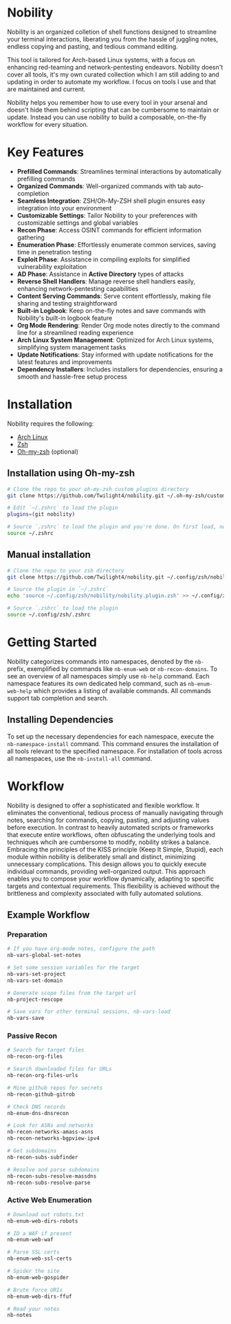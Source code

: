 # Nobility

Nobility is an organized colletion of shell functions designed to streamline your terminal interactions, liberating you from the hassle of juggling notes, endless copying and pasting, and tedious command editing. 

This tool is tailored for Arch-based Linux systems, with a focus on enhancing red-teaming and network-pentesting endeavors. 
Nobility doesn't cover all tools, it's my own curated collection which I am still adding to and updating in order to automate my workflow. 
I focus on tools I use and that are maintained and current. 

Nobility helps you remember how to use every tool in your arsenal and doesn't hide them behind scripting that can be cumbersome to maintain or update. 
Instead you can use nobility to build a composable, on-the-fly workflow for every situation. 

# Key Features
* **Prefilled Commands**: Streamlines terminal interactions by automatically prefilling commands
* **Organized Commands**: Well-organized commands with tab auto-completion
* **Seamless Integration**: ZSH/Oh-My-ZSH shell plugin ensures easy integration into your environment
* **Customizable Settings**: Tailor Nobility to your preferences with customizable settings and global variables
* **Recon Phase**: Access OSINT commands for efficient information gathering
* **Enumeration Phase**: Effortlessly enumerate common services, saving time in penetration testing
* **Exploit Phase**: Assistance in compiling exploits for simplified vulnerability exploitation
* **AD Phase**: Assistance in **Active Directory** types of attacks
* **Reverse Shell Handlers**: Manage reverse shell handlers easily, enhancing network-pentesting capabilities
* **Content Serving Commands**: Serve content effortlessly, making file sharing and testing straightforward
* **Built-in Logbook**: Keep on-the-fly notes and save commands with Nobility's built-in logbook feature
* **Org Mode Rendering**: Render Org mode notes directly to the command line for a streamlined reading experience
* **Arch Linux System Management**: Optimized for Arch Linux systems, simplifying system management tasks
* **Update Notifications**: Stay informed with update notifications for the latest features and improvements
* **Dependency Installers**: Includes installers for dependencies, ensuring a smooth and hassle-free setup process

# Installation
Nobility requires the following:

* [Arch Linux](https://archlinux.org/)
* [Zsh](https://github.com/zsh-users/zsh)
* [Oh-my-zsh](https://ohmyz.sh/) (optional)

## Installation using Oh-my-zsh
```bash
# Clone the repo to your oh-my-zsh custom plugins directory
git clone https://github.com/Twilight4/nobility.git ~/.oh-my-zsh/custom/plugins/nobility

# Edit `~/.zshrc` to load the plugin
plugins=(git nobility)

# Source `.zshrc` to load the plugin and you're done. On first load, nobility will install a few core packages
source ~/.zshrc
```

## Manual installation
```bash
# Clone the repo to your zsh directory
git clone https://github.com/Twilight4/nobility.git ~/.config/zsh/nobility

# Source the plugin in `~/.zshrc`
echo 'source ~/.config/zsh/nobility/nobility.plugin.zsh' >> ~/.config/zsh/.zshrc

# Source `.zshrc` to load the plugin
source ~/.config/zsh/.zshrc
```

# Getting Started
Nobility categorizes commands into namespaces, denoted by the `nb-` prefix, exemplified by commands like `nb-enum-web` or `nb-recon-domains`.
To see an overview of all namespaces simply use `nb-help` command. Each namespace features its own dedicated help command, such as `nb-enum-web-help` which provides a listing of available commands. All commands support tab completion and search. 

## Installing Dependencies
To set up the necessary dependencies for each namespace, execute the `nb-namespace-install` command. This command ensures the installation of all tools relevant to the specified namespace. For installation of tools across all namespaces, use the `nb-install-all` command.

# Workflow
Nobility is designed to offer a sophisticated and flexible workflow. It eliminates the conventional, tedious process of manually navigating through notes, searching for commands, copying, pasting, and adjusting values before execution. In contrast to heavily automated scripts or frameworks that execute entire workflows, often obfuscating the underlying tools and techniques whcih are cumbersome to modify, nobility strikes a balance. Embracing the principles of the KISS principle (Keep It Simple, Stupid), each module within nobility is deliberately small and distinct, minimizing unnecessary complications. This design allows you to quickly execute individual commands, providing well-organized output. This approach enables you to compose your workflow dynamically, adapting to specific targets and contextual requirements. This flexibility is achieved without the brittleness and complexity associated with fully automated solutions.

## Example Workflow
### Preparation
```bash
# If you have org-mode notes, configure the path 
nb-vars-global-set-notes

# Set some session variables for the target 
nb-vars-set-project 
nb-vars-set-domain 

# Generate scope files from the target url
nb-project-rescope

# Save vars for other terminal sessions, nb-vars-load
nb-vars-save
```

### Passive Recon
```bash
# Search for target files
nb-recon-org-files

# Search downloaded files for URLs
nb-recon-org-files-urls

# Mine github repos for secrets
nb-recon-github-gitrob

# Check DNS records
nb-enum-dns-dnsrecon

# Look for ASNs and networks
nb-recon-networks-amass-asns
nb-recon-networks-bgpview-ipv4

# Get subdomains
nb-recon-subs-subfinder

# Resolve and parse subdomains
nb-recon-subs-resolve-massdns
nb-recon-subs-resolve-parse
```

### Active Web Enumeration
```bash
# Download out robots.txt
nb-enum-web-dirs-robots

# ID a WAF if present
nb-enum-web-waf

# Parse SSL certs
nb-enum-web-ssl-certs

# Spider the site
nb-enum-web-gospider

# Brute force URIs
nb-enum-web-dirs-ffuf

# Read your notes
nb-notes
```
